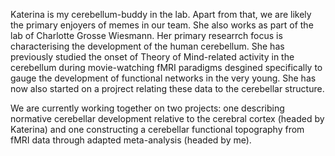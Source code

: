 Katerina is my cerebellum-buddy in the lab. Apart from that, we are likely the primary enjoyers of memes in our team. She also works as part of the lab of Charlotte Grosse Wiesmann. Her primary researrch focus is characterising the development of the human cerebellum. She has previously studied the onset of Theory of Mind-related activity in the cerebellum during movie-watching fMRI paradigms desgined specifically to gauge the development of functional networks in the very young. She has now also started on a projrect relating these data to the cerebellar structure.

We are currently working together on two projects: one describing normative cerebellar development relative to the cerebral cortex (headed by Katerina) and one constructing a cerebellar functional topography from fMRI data through adapted meta-analysis (headed by me).